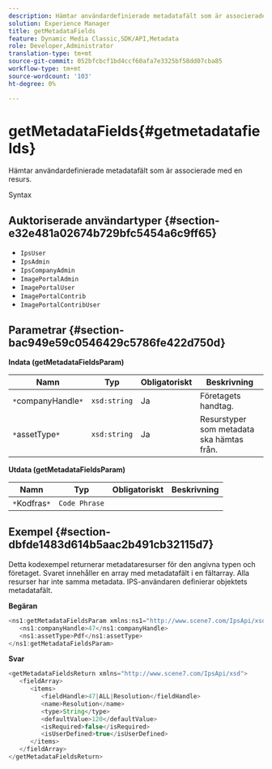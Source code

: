 ```yaml
---
description: Hämtar användardefinierade metadatafält som är associerade med en resurs.
solution: Experience Manager
title: getMetadataFields
feature: Dynamic Media Classic,SDK/API,Metadata
role: Developer,Administrator
translation-type: tm+mt
source-git-commit: 052bfcbcf1bd4ccf60afa7e3325bf58dd07cba85
workflow-type: tm+mt
source-wordcount: '103'
ht-degree: 0%

---
```



# getMetadataFields{#getmetadatafields}

Hämtar användardefinierade metadatafält som är associerade med en resurs.

Syntax

## Auktoriserade användartyper {#section-e32e481a02674b729bfc5454a6c9ff65}

* `IpsUser`
* `IpsAdmin`
* `IpsCompanyAdmin`
* `ImagePortalAdmin`
* `ImagePortalUser`
* `ImagePortalContrib`
* `ImagePortalContribUser`

## Parametrar {#section-bac949e59c0546429c5786fe422d750d}

**Indata (getMetadataFieldsParam)**

| Namn | Typ | Obligatoriskt | Beskrivning |
|---|---|---|---|
| `*`companyHandle`*` | `xsd:string` | Ja | Företagets handtag. |
| `*`assetType`*` | `xsd:string` | Ja | Resurstyper som metadata ska hämtas från. |

**Utdata (getMetadataFieldsParam)**

| Namn | Typ | Obligatoriskt | Beskrivning |
|---|---|---|---|
| `*`Kodfras`*` | `Code Phrase` |  |  |

## Exempel {#section-dbfde1483d614b5aac2b491cb32115d7}

Detta kodexempel returnerar metadataresurser för den angivna typen och företaget. Svaret innehåller en array med metadatafält i en fältarray. Alla resurser har inte samma metadata. IPS-användaren definierar objektets metadatafält.

**Begäran**

```java
<ns1:getMetadataFieldsParam xmlns:ns1="http://www.scene7.com/IpsApi/xsd">
   <ns1:companyHandle>47</ns1:companyHandle>
   <ns1:assetType>Pdf</ns1:assetType>
</ns1:getMetadataFieldsParam>
```

**Svar**

```java
<getMetadataFieldsReturn xmlns="http://www.scene7.com/IpsApi/xsd">
   <fieldArray>
      <items>
         <fieldHandle>47|ALL|Resolution</fieldHandle>
         <name>Resolution</name>
         <type>String</type>
         <defaultValue>120</defaultValue>
         <isRequired>false</isRequired>
         <isUserDefined>true</isUserDefined>
      </items>
   </fieldArray>
</getMetadataFieldsReturn>
```

